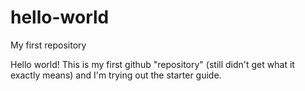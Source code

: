 # hello-world
My first repository

Hello world! This is my first github "repository" (still didn't get what it exactly means) and I'm trying out the starter guide.
